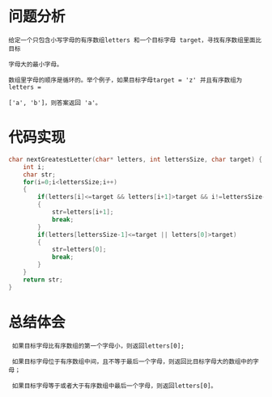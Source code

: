 # 问题分析 #

    给定一个只包含小写字母的有序数组letters 和一个目标字母 target，寻找有序数组里面比目标

    字母大的最小字母。

    数组里字母的顺序是循环的。举个例子，如果目标字母target = 'z' 并且有序数组为 letters =

    ['a', 'b']，则答案返回 'a'。
# 代码实现 #
```C
char nextGreatestLetter(char* letters, int lettersSize, char target) {
    int i;
    char str;
    for(i=0;i<lettersSize;i++)
    {
        if(letters[i]<=target && letters[i+1]>target && i!=lettersSize-1)
        {
            str=letters[i+1];
            break;
        }
        if(letters[lettersSize-1]<=target || letters[0]>target)
        {
            str=letters[0];
            break;
        }
    }
    return str;
}
```
# 总结体会 #
     如果目标字母比有序数组的第一个字母小，则返回letters[0];

     如果目标字母位于有序数组中间，且不等于最后一个字母，则返回比目标字母大的数组中的字母；

     如果目标字母等于或者大于有序数组中最后一个字母，则返回letters[0]。